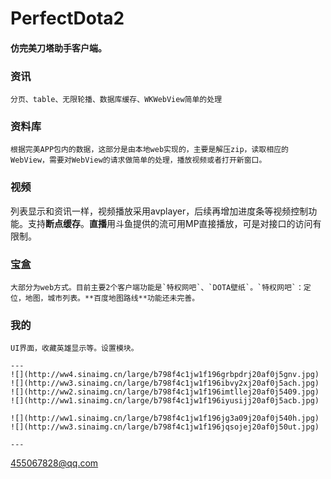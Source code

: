 # PerfectDota2

#### 仿完美刀塔助手客户端。


### **资讯**
	分页、table、无限轮播、数据库缓存、WKWebView简单的处理


### **资料库**
	根据完美APP包内的数据，这部分是由本地web实现的，主要是解压zip，读取相应的WebView，需要对WebView的请求做简单的处理，播放视频或者打开新窗口。

### **视频**
列表显示和资讯一样，视频播放采用avplayer，后续再增加进度条等视频控制功能。支持**断点缓存**。**直播**用斗鱼提供的流可用MP直接播放，可是对接口的访问有限制。

### **宝盒**
	大部分为web方式。目前主要2个客户端功能是`特权网吧`、`DOTA壁纸`。`特权网吧`：定位，地图，城市列表。**百度地图路线**功能还未完善。

### **我的**
	UI界面，收藏英雄显示等。设置模块。
	
	---
	![](http://ww4.sinaimg.cn/large/b798f4c1jw1f196grbpdrj20af0j5gnv.jpg)
	![](http://ww3.sinaimg.cn/large/b798f4c1jw1f196ibvy2xj20af0j5ach.jpg)
	![](http://ww2.sinaimg.cn/large/b798f4c1jw1f196imtllej20af0j5409.jpg)
	![](http://ww1.sinaimg.cn/large/b798f4c1jw1f196iyusijj20af0j5acb.jpg)
	
	![](http://ww1.sinaimg.cn/large/b798f4c1jw1f196jg3a09j20af0j540h.jpg)
	![](http://ww3.sinaimg.cn/large/b798f4c1jw1f196jqsojej20af0j50ut.jpg)
	
	---
 <455067828@qq.com>
